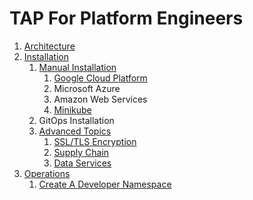 # TAP For Platform Engineers

1. [Architecture](./architecture)
2. [Installation](./installation)
    1. [Manual Installation](./installation/manual)
        1. [Google Cloud Platform](./installation/manual/gcp)
        2. Microsoft Azure
        3. Amazon Web Services
        3. [Minikube](./installation/manual/minikube)
    2. GitOps Installation
    3. [Advanced Topics](./installation/advanced/README.md)
        1. [SSL/TLS Encryption](./installation/advanced/ssl-tls/README.md)
        2. [Supply Chain](./installation/advanced/supply-chain/README.md)
        3. [Data Services](./installation/advanced/services/README.md)
3. [Operations](./operations/README.md)
    1. [Create A Developer Namespace](./operations/dev-namespace.md)
